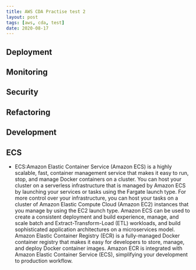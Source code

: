 ```yaml
---
title: AWS CDA Practise test 2
layout: post
tags: [aws, cda, test]
date: 2020-08-17
---
```


## Deployment
## Monitoring
## Security
## Refactoring
## Development
## ECS
- ECS:Amazon Elastic Container Service (Amazon ECS) is a highly scalable, fast, container management service that makes it easy to run, stop, and manage Docker containers on a cluster. You can host your cluster on a serverless infrastructure that is managed by Amazon ECS by launching your services or tasks using the Fargate launch type. For more control over your infrastructure, you can host your tasks on a cluster of Amazon Elastic Compute Cloud (Amazon EC2) instances that you manage by using the EC2 launch type.
Amazon ECS can be used to create a consistent deployment and build experience, manage, and scale batch and Extract-Transform-Load (ETL) workloads, and build sophisticated application architectures on a microservices model.
Amazon Elastic Container Registry (ECR) is a fully-managed Docker container registry that makes it easy for developers to store, manage, and deploy Docker container images. Amazon ECR is integrated with Amazon Elastic Container Service (ECS), simplifying your development to production workflow.
